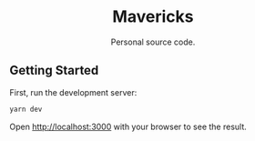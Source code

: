 <h1 align="center">Mavericks</h1>

<p align="center">Personal source code.</p>

## Getting Started

First, run the development server:

```bash
yarn dev
```

Open [http://localhost:3000](http://localhost:3000) with your browser to see the result.
